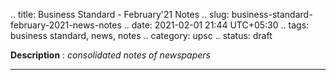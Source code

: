 .. title: Business Standard - February'21  Notes
.. slug: business-standard-february-2021-news-notes
.. date: 2021-02-01 21:44 UTC+05:30
.. tags: business standard, news, notes
.. category: upsc
.. status: draft

**Description** : *consolidated notes of newspapers*

***
<!-- TEASER_END -->